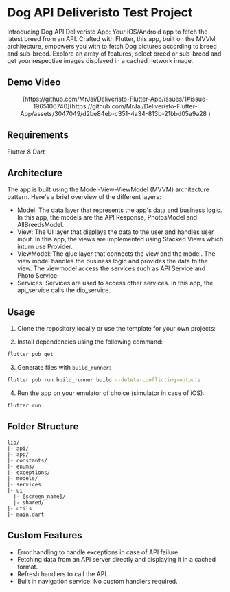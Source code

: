 # Dog API Deliveristo Test Project

Introducing Dog API Deliveristo App: Your iOS/Android app to fetch the latest breed from an API. Crafted with Flutter, this app, built on the MVVM architecture, empowers you with to fetch Dog pictures according to breed and sub-breed. Explore an array of features, select breed or sub-breed and get your respective images displayed in a cached network image.

## Demo Video
<div align="center">
[https://github.com/MrJai/Deliveristo-Flutter-App/issues/1#issue-1965106740](https://github.com/MrJai/Deliveristo-Flutter-App/assets/3047049/d2be84eb-c351-4a34-813b-21bbd05a9a28
)
</div>

## Requirements
Flutter & Dart

## Architecture

The app is built using the Model-View-ViewModel (MVVM) architecture pattern. Here's a brief overview of the different layers:

- Model: The data layer that represents the app's data and business logic. In this app, the models are the API Response, PhotosModel and AllBreedsModel.
- View: The UI layer that displays the data to the user and handles user input. In this app, the views are implemented using Stacked Views which inturn use Provider.
- ViewModel: The glue layer that connects the view and the model. The view model handles the business logic and provides the data to the view. The viewmodel access the services such as API Service and Photo Service.
- Services: Services are used to access other services. In this app, the api_service calls the dio_service.


## Usage

1. Clone the repository locally or use the template for your own projects:

2. Install dependencies using the following command:

```bash
flutter pub get
```

3. Generate files with `build_runner`:

```bash
flutter pub run build_runner build --delete-conflicting-outputs
```

4. Run the app on your emulator of choice (simulator in case of iOS):

```
flutter run
```

## Folder Structure

```
lib/
|- api/
|- app/
|- constants/
|- enums/
|- exceptions/
|- models/
|- services
|- ui
  |- [screen_name]/
  |- shared/
|- utils
|- main.dart
```


## Custom Features
- Error handling to handle exceptions in case of API failure.
- Fetching data from an API server directly and displaying it in a cached format.
- Refresh handlers to call the API.
- Built in navigation service. No custom handlers required.
